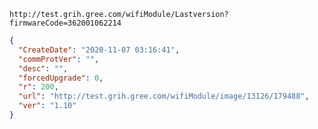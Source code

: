 `http://test.grih.gree.com/wifiModule/Lastversion?firmwareCode=362001062214`

```json
{
  "CreateDate": "2020-11-07 03:16:41",
  "commProtVer": "",
  "desc": "",
  "forcedUpgrade": 0,
  "r": 200,
  "url": "http://test.grih.gree.com/wifiModule/image/13126/179488",
  "ver": "1.10"
}
```